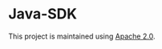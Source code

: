 # Java-SDK

This project is maintained using [Apache 2.0](https://github.com/Encryption-API-Services/Java-SDK/blob/main/LICENSE).
